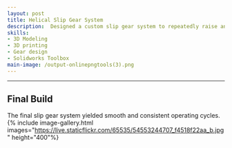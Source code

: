 ```yaml
---
layout: post
title: Helical Slip Gear System
description:  Designed a custom slip gear system to repeatedly raise and release an arm while amplifying motor torque by 2.25.
skills: 
- 3D Modeling
- 3D printing
- Gear design
- Solidworks Toolbox
main-image: /output-onlinepngtools(3).png
---
```


---
## Final Build
The final slip gear system yielded smooth and consistent operating cycles.
<br>
{% include image-gallery.html images="https://live.staticflickr.com/65535/54553244707_f4518f22aa_b.jpg" height="400"%}

